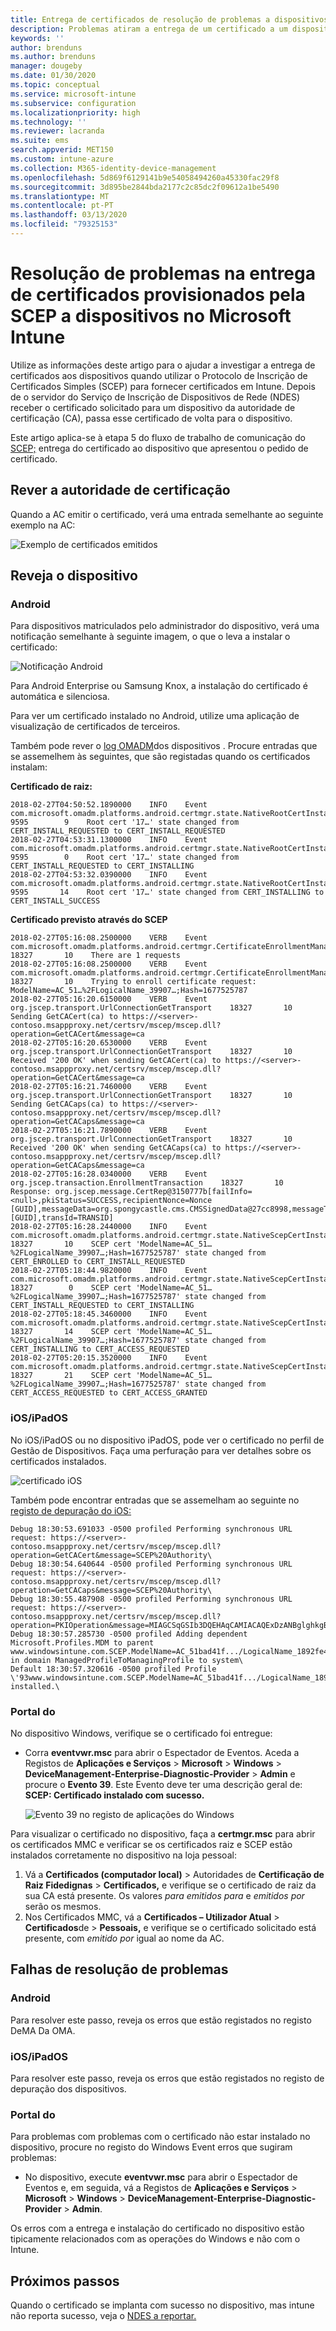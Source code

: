 ```yaml
---
title: Entrega de certificados de resolução de problemas a dispositivos quando utiliza SCEP com microsoft Intune / Microsoft Docs
description: Problemas atiram a entrega de um certificado a um dispositivo da AC ao utilizar perfis de certificadoS SCEP com Intune para implementar certificados.
keywords: ''
author: brenduns
ms.author: brenduns
manager: dougeby
ms.date: 01/30/2020
ms.topic: conceptual
ms.service: microsoft-intune
ms.subservice: configuration
ms.localizationpriority: high
ms.technology: ''
ms.reviewer: lacranda
ms.suite: ems
search.appverid: MET150
ms.custom: intune-azure
ms.collection: M365-identity-device-management
ms.openlocfilehash: 5d869f6129141b9e54058494260a45330fac29f8
ms.sourcegitcommit: 3d895be2844bda2177c2c85dc2f09612a1be5490
ms.translationtype: MT
ms.contentlocale: pt-PT
ms.lasthandoff: 03/13/2020
ms.locfileid: "79325153"
---
```

# <a name="troubleshoot-the-delivery-of-certificates-provisioned-by-scep-to-devices-in-microsoft-intune"></a>Resolução de problemas na entrega de certificados provisionados pela SCEP a dispositivos no Microsoft Intune

Utilize as informações deste artigo para o ajudar a investigar a entrega de certificados aos dispositivos quando utilizar o Protocolo de Inscrição de Certificados Simples (SCEP) para fornecer certificados em Intune. Depois de o servidor do Serviço de Inscrição de Dispositivos de Rede (NDES) receber o certificado solicitado para um dispositivo da autoridade de certificação (CA), passa esse certificado de volta para o dispositivo.

Este artigo aplica-se à etapa 5 do fluxo de trabalho de comunicação do [SCEP;](troubleshoot-scep-certificate-profiles.md) entrega do certificado ao dispositivo que apresentou o pedido de certificado.

## <a name="review-the-certification-authority"></a>Rever a autoridade de certificação

Quando a AC emitir o certificado, verá uma entrada semelhante ao seguinte exemplo na AC:

![Exemplo de certificados emitidos](../protect/media/troubleshoot-scep-certificate-delivery/certificate-authority.png)

## <a name="review-the-device"></a>Reveja o dispositivo

### <a name="android"></a>Android

Para dispositivos matriculados pelo administrador do dispositivo, verá uma notificação semelhante à seguinte imagem, o que o leva a instalar o certificado:

![Notificação Android](../protect/media/troubleshoot-scep-certificate-delivery/android-notification.png)

Para Android Enterprise ou Samsung Knox, a instalação do certificado é automática e silenciosa.

Para ver um certificado instalado no Android, utilize uma aplicação de visualização de certificados de terceiros.

Também pode rever o [log OMADM](troubleshoot-scep-certificate-profiles.md#logs-for-android-devices)dos dispositivos . Procure entradas que se assemelhem às seguintes, que são registadas quando os certificados instalam:

**Certificado de raiz:**

```
2018-02-27T04:50:52.1890000    INFO    Event     com.microsoft.omadm.platforms.android.certmgr.state.NativeRootCertInstallStateMachine     9595        9    Root cert '17…' state changed from CERT_INSTALL_REQUESTED to CERT_INSTALL_REQUESTED
2018-02-27T04:53:31.1300000    INFO    Event     com.microsoft.omadm.platforms.android.certmgr.state.NativeRootCertInstallStateMachine     9595        0    Root cert '17…' state changed from CERT_INSTALL_REQUESTED to CERT_INSTALLING
2018-02-27T04:53:32.0390000    INFO    Event     com.microsoft.omadm.platforms.android.certmgr.state.NativeRootCertInstallStateMachine     9595       14    Root cert '17…' state changed from CERT_INSTALLING to CERT_INSTALL_SUCCESS
```

**Certificado previsto através do SCEP**

```
2018-02-27T05:16:08.2500000    VERB    Event     com.microsoft.omadm.platforms.android.certmgr.CertificateEnrollmentManager    18327       10    There are 1 requests
2018-02-27T05:16:08.2500000    VERB    Event     com.microsoft.omadm.platforms.android.certmgr.CertificateEnrollmentManager    18327       10    Trying to enroll certificate request: ModelName=AC_51…%2FLogicalName_39907…;Hash=1677525787
2018-02-27T05:16:20.6150000    VERB    Event     org.jscep.transport.UrlConnectionGetTransport    18327       10    Sending GetCACert(ca) to https://<server>-contoso.msappproxy.net/certsrv/mscep/mscep.dll?operation=GetCACert&message=ca
2018-02-27T05:16:20.6530000    VERB    Event     org.jscep.transport.UrlConnectionGetTransport    18327       10    Received '200 OK' when sending GetCACert(ca) to https://<server>-contoso.msappproxy.net/certsrv/mscep/mscep.dll?operation=GetCACert&message=ca
2018-02-27T05:16:21.7460000    VERB    Event     org.jscep.transport.UrlConnectionGetTransport    18327       10    Sending GetCACaps(ca) to https://<server>-contoso.msappproxy.net/certsrv/mscep/mscep.dll?operation=GetCACaps&message=ca
2018-02-27T05:16:21.7890000    VERB    Event     org.jscep.transport.UrlConnectionGetTransport    18327       10    Received '200 OK' when sending GetCACaps(ca) to https://<server>-contoso.msappproxy.net/certsrv/mscep/mscep.dll?operation=GetCACaps&message=ca
2018-02-27T05:16:28.0340000    VERB    Event     org.jscep.transaction.EnrollmentTransaction    18327       10    Response: org.jscep.message.CertRep@3150777b[failInfo=<null>,pkiStatus=SUCCESS,recipientNonce=Nonce [GUID],messageData=org.spongycastle.cms.CMSSignedData@27cc8998,messageType=CERT_REP,senderNonce=Nonce [GUID],transId=TRANSID]
2018-02-27T05:16:28.2440000    INFO    Event     com.microsoft.omadm.platforms.android.certmgr.state.NativeScepCertInstallStateMachine    18327       10    SCEP cert 'ModelName=AC_51…%2FLogicalName_39907…;Hash=1677525787' state changed from CERT_ENROLLED to CERT_INSTALL_REQUESTED
2018-02-27T05:18:44.9820000    INFO    Event     com.microsoft.omadm.platforms.android.certmgr.state.NativeScepCertInstallStateMachine    18327        0    SCEP cert 'ModelName=AC_51…%2FLogicalName_39907…;Hash=1677525787' state changed from CERT_INSTALL_REQUESTED to CERT_INSTALLING
2018-02-27T05:18:45.3460000    INFO    Event     com.microsoft.omadm.platforms.android.certmgr.state.NativeScepCertInstallStateMachine    18327       14    SCEP cert 'ModelName=AC_51…%2FLogicalName_39907…;Hash=1677525787' state changed from CERT_INSTALLING to CERT_ACCESS_REQUESTED
2018-02-27T05:20:15.3520000    INFO    Event     com.microsoft.omadm.platforms.android.certmgr.state.NativeScepCertInstallStateMachine    18327       21    SCEP cert 'ModelName=AC_51…%2FLogicalName_39907…;Hash=1677525787' state changed from CERT_ACCESS_REQUESTED to CERT_ACCESS_GRANTED
```

### <a name="iosipados"></a>iOS/iPadOS

No iOS/iPadOS ou no dispositivo iPadOS, pode ver o certificado no perfil de Gestão de Dispositivos. Faça uma perfuração para ver detalhes sobre os certificados instalados.

![certificado iOS](../protect/media/troubleshoot-scep-certificate-delivery/ios-certificate.png)

Também pode encontrar entradas que se assemelham ao seguinte no [registo de depuração do iOS:](troubleshoot-scep-certificate-profiles.md#logs-for-ios-and-ipados-devices)

```
Debug 18:30:53.691033 -0500 profiled Performing synchronous URL request: https://<server>-contoso.msappproxy.net/certsrv/mscep/mscep.dll?operation=GetCACert&message=SCEP%20Authority\  
Debug 18:30:54.640644 -0500 profiled Performing synchronous URL request: https://<server>-contoso.msappproxy.net/certsrv/mscep/mscep.dll?operation=GetCACaps&message=SCEP%20Authority\ 
Debug 18:30:55.487908 -0500 profiled Performing synchronous URL request: https://<server>-contoso.msappproxy.net/certsrv/mscep/mscep.dll?operation=PKIOperation&message=MIAGCSqGSIb3DQEHAqCAMIACAQExDzANBglghkgBZQMEAgMFADCABgkqhkiG9w0BBwGggCSABIIZfzCABgkqhkiG9w0BBwOggDCAAgEAMYIBgjCCAX4CAQAwZjBPMRUwEwYKCZImiZPyLGQBGRYFbG9jYWwxHDAaBgoJkiaJk/IsZAEZFgxmb3VydGhjb2ZmZWUxGDAWBgNVBAMTD0ZvdXJ0aENvZmZlZSBDQQITaAAAAAmaneVjEPlcTwAAAAAACTANBgkqhkiG9w0BAQEFAASCAQCqfsOYpuBToerQLkw/tl4tH9E+97TBTjGQN9NCjSgb78fF6edY0pNDU+PH4RB356wv3rfZi5IiNrVu5Od4k6uK4w0582ZM2n8NJFRY7KWSNHsmTIWlo/Vcr4laAtq5rw+CygaYcefptcaamkjdLj07e/Uk4KsetGo7ztPVjSEFwfRIfKv474dLDmPqp0ZwEWRQG 
Debug 18:30:57.285730 -0500 profiled Adding dependent Microsoft.Profiles.MDM to parent www.windowsintune.com.SCEP.ModelName=AC_51bad41f.../LogicalName_1892fe4c...;Hash=-912418295 in domain ManagedProfileToManagingProfile to system\ 
Default 18:30:57.320616 -0500 profiled Profile \'93www.windowsintune.com.SCEP.ModelName=AC_51bad41f.../LogicalName_1892fe4c...;Hash=-912418295\'94 installed.\ 
```

### <a name="windows"></a>Portal do

No dispositivo Windows, verifique se o certificado foi entregue:

- Corra **eventvwr.msc** para abrir o Espectador de Eventos. Aceda a Registos de **Aplicações e Serviços** > **Microsoft** > **Windows** > **DeviceManagement-Enterprise-Diagnostic-Provider** > **Admin** e procure o **Evento 39**. Este Evento deve ter uma descrição geral de: **SCEP: Certificado instalado com sucesso.**

   ![Evento 39 no registo de aplicações do Windows](../protect/media/troubleshoot-scep-certificate-delivery/device-app-log.png)

Para visualizar o certificado no dispositivo, faça a **certmgr.msc** para abrir os certificados MMC e verificar se os certificados raiz e SCEP estão instalados corretamente no dispositivo na loja pessoal:

   1. Vá a **Certificados (computador local)**  > Autoridades de **Certificação de Raiz Fidedignas** > **Certificados,** e verifique se o certificado de raiz da sua CA está presente. Os valores *para emitidos para* e *emitidos por* serão os mesmos.
   2. Nos Certificados MMC, vá a **Certificados – Utilizador Atual** > **Certificados**de > **Pessoais,** e verifique se o certificado solicitado está presente, com *emitido por* igual ao nome da AC.

## <a name="troubleshoot-failures"></a>Falhas de resolução de problemas

### <a name="android"></a>Android

Para resolver este passo, reveja os erros que estão registados no registo DeMA Da OMA.

### <a name="iosipados"></a>iOS/iPadOS

Para resolver este passo, reveja os erros que estão registados no registo de depuração dos dispositivos.

### <a name="windows"></a>Portal do

Para problemas com problemas com o certificado não estar instalado no dispositivo, procure no registo do Windows Event erros que sugiram problemas:

- No dispositivo, execute **eventvwr.msc** para abrir o Espectador de Eventos e, em seguida, vá a Registos de **Aplicações e Serviços** > **Microsoft** > **Windows** > **DeviceManagement-Enterprise-Diagnostic-Provider** > **Admin**.

Os erros com a entrega e instalação do certificado no dispositivo estão tipicamente relacionados com as operações do Windows e não com o Intune.

## <a name="next-steps"></a>Próximos passos

Quando o certificado se implanta com sucesso no dispositivo, mas intune não reporta sucesso, veja o [NDES a reportar.](troubleshoot-scep-certificate-reporting.md)
